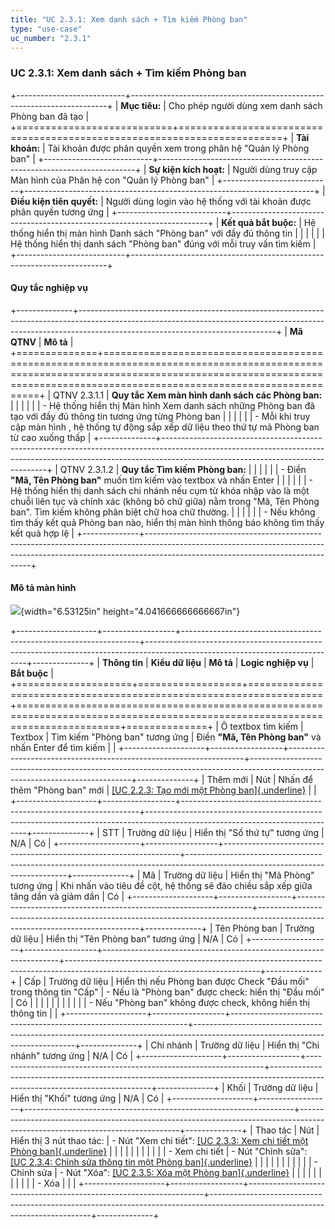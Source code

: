 ```yaml
---
title: "UC 2.3.1: Xem danh sách + Tìm kiếm Phòng ban"
type: "use-case"
uc_number: "2.3.1"
---
```


### UC 2.3.1: Xem danh sách + Tìm kiếm Phòng ban

+---------------------------+------------------------------------------------------------------------+
| **Mục tiêu:**             | Cho phép người dùng xem danh sách Phòng ban đã tạo                     |
+===========================+========================================================================+
| **Tài khoản:**            | Tài khoản được phân quyền xem trong phân hệ "Quản lý Phòng ban"        |
+---------------------------+------------------------------------------------------------------------+
| **Sự kiện kích hoạt:**    | Người dùng truy cập Màn hình của Phân hệ con "Quản lý Phòng ban"       |
+---------------------------+------------------------------------------------------------------------+
| **Điều kiện tiên quyết:** | Người dùng login vào hệ thống với tài khoản được phân quyền tương ứng  |
+---------------------------+------------------------------------------------------------------------+
| **Kết quả bắt buộc:**     | Hệ thống hiển thị màn hình Danh sách "Phòng ban" với đầy đủ thông tin  |
|                           |                                                                        |
|                           | Hệ thống hiển thị danh sách "Phòng ban" đúng với mỗi truy vấn tìm kiếm |
+---------------------------+------------------------------------------------------------------------+

#### Quy tắc nghiệp vụ

+--------------+-------------------------------------------------------------------------------------------------------------------------------------------------------------------------------------------------------------+
| **Mã QTNV**  | **Mô tả**                                                                                                                                                                                                   |
+==============+=============================================================================================================================================================================================================+
| QTNV 2.3.1.1 | **Quy tắc Xem màn hình danh sách các Phòng ban:**                                                                                                                                                           |
|              |                                                                                                                                                                                                             |
|              | -   Hệ thống hiển thị Màn hình Xem danh sách những Phòng ban đã tạo với đầy đủ thông tin tương ứng từng Phòng ban                                                                                           |
|              |                                                                                                                                                                                                             |
|              |     -   Mỗi khi truy cập màn hình , hệ thống tự động sắp xếp dữ liệu theo thứ tự mã Phòng ban từ cao xuống thấp                                                                                             |
+--------------+-------------------------------------------------------------------------------------------------------------------------------------------------------------------------------------------------------------+
| QTNV 2.3.1.2 | **Quy tắc Tìm kiếm Phòng ban:**                                                                                                                                                                             |
|              |                                                                                                                                                                                                             |
|              | -   Điền **"Mã, Tên Phòng ban"** muốn tìm kiếm vào textbox và nhấn Enter                                                                                                                                    |
|              |                                                                                                                                                                                                             |
|              |     -   Hệ thống hiển thị danh sách chi nhánh nếu cụm từ khóa nhập vào là một chuỗi liên tục và chính xác (không bỏ chữ giữa) nằm trong "Mã, Tên Phòng ban". Tìm kiếm không phân biệt chữ hoa chữ thường.   |
|              |                                                                                                                                                                                                             |
|              |     -   Nếu không tìm thấy kết quả Phòng ban nào, hiển thị màn hình thông báo không tìm thấy kết quả hợp lệ                                                                                                 |
+--------------+-------------------------------------------------------------------------------------------------------------------------------------------------------------------------------------------------------------+

#### Mô tả màn hình

![](media/image87.png){width="6.53125in" height="4.041666666666667in"}

+--------------------+------------------+-------------------------------------------------------------------+------------------------------------------------------------------------------------------------------------------------------+--------------+
| **Thông tin**      | **Kiểu dữ liệu** | **Mô tả**                                                         | **Logic nghiệp vụ**                                                                                                          | **Bắt buộc** |
+====================+==================+===================================================================+==============================================================================================================================+==============+
| Ô textbox tìm kiếm | Textbox          | Tìm kiếm "Phòng ban" tương ứng                                    | Điền **"Mã, Tên Phòng ban"** và nhấn Enter để tìm kiếm                                                                       |              |
+--------------------+------------------+-------------------------------------------------------------------+------------------------------------------------------------------------------------------------------------------------------+--------------+
| Thêm mới           | Nút              | Nhấn để thêm "Phòng ban" mới                                      | [[UC 2.2.3: Tạo mới một Phòng ban]{.underline}](#uc-2.3.2-tạo-mới-một-phòng-ban)                                             |              |
+--------------------+------------------+-------------------------------------------------------------------+------------------------------------------------------------------------------------------------------------------------------+--------------+
| STT                | Trường dữ liệu   | Hiển thị "Số thứ tự" tương ứng                                    | N/A                                                                                                                          | Có           |
+--------------------+------------------+-------------------------------------------------------------------+------------------------------------------------------------------------------------------------------------------------------+--------------+
| Mã                 | Trường dữ liệu   | Hiển thị "Mã Phòng" tương ứng                                     | Khi nhấn vào tiêu đề cột, hệ thống sẽ đảo chiều sắp xếp giữa tăng dần và giảm dần                                            | Có           |
+--------------------+------------------+-------------------------------------------------------------------+------------------------------------------------------------------------------------------------------------------------------+--------------+
| Tên Phòng ban      | Trường dữ liệu   | Hiển thị "Tên Phòng ban" tương ứng                                | N/A                                                                                                                          | Có           |
+--------------------+------------------+-------------------------------------------------------------------+------------------------------------------------------------------------------------------------------------------------------+--------------+
| Cấp                | Trường dữ liệu   | Hiển thị nếu Phòng ban được Check "Đầu mối" trong thông tin "Cấp" | \- Nếu là "Phòng ban" được check: hiển thị "Đầu mối"                                                                         | Có           |
|                    |                  |                                                                   |                                                                                                                              |              |
|                    |                  |                                                                   | \- Nếu "Phòng ban" không được check, không hiển thị thông tin                                                                |              |
+--------------------+------------------+-------------------------------------------------------------------+------------------------------------------------------------------------------------------------------------------------------+--------------+
| Chi nhánh          | Trường dữ liệu   | Hiển thị "Chi nhánh" tương ứng                                    | N/A                                                                                                                          | Có           |
+--------------------+------------------+-------------------------------------------------------------------+------------------------------------------------------------------------------------------------------------------------------+--------------+
| Khối               | Trường dữ liệu   | Hiển thị "Khối" tương ứng                                         | N/A                                                                                                                          | Có           |
+--------------------+------------------+-------------------------------------------------------------------+------------------------------------------------------------------------------------------------------------------------------+--------------+
| Thao tác           | Nút              | Hiển thị 3 nút thao tác:                                          | \- Nút "Xem chi tiết": [[UC 2.3.3: Xem chi tiết một Phòng ban]{.underline}](#uc-2.3.3-xem-chi-tiết-thông-tin-một-phòng-ban)  |              |
|                    |                  |                                                                   |                                                                                                                              |              |
|                    |                  | \- Xem chi tiết                                                   | \- Nút "Chỉnh sửa": [[UC 2.3.4: Chỉnh sửa thông tin một Phòng ban]{.underline}](#uc-2.3.4-chỉnh-sửa-thông-tin-một-phòng-ban) |              |
|                    |                  |                                                                   |                                                                                                                              |              |
|                    |                  | \- Chỉnh sửa                                                      | \- Nút "Xóa": [[UC 2.3.5: Xóa một Phòng ban]{.underline}](#uc-2.3.5-xóa-một-phòng-ban)                                       |              |
|                    |                  |                                                                   |                                                                                                                              |              |
|                    |                  | \- Xóa                                                            |                                                                                                                              |              |
+--------------------+------------------+-------------------------------------------------------------------+------------------------------------------------------------------------------------------------------------------------------+--------------+

